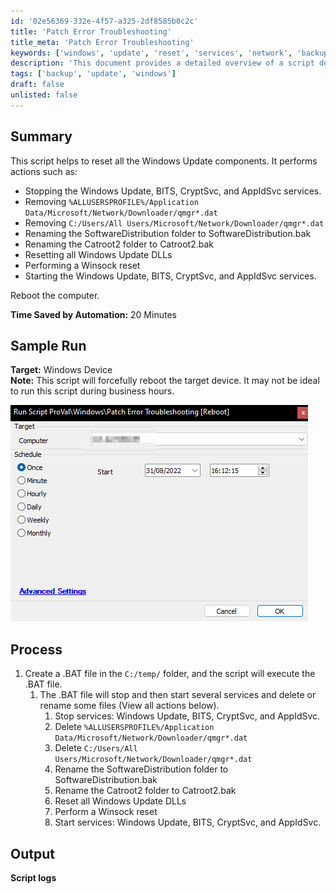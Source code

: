 ```yaml
---
id: '02e56369-332e-4f57-a325-2df8585b0c2c'
title: 'Patch Error Troubleshooting'
title_meta: 'Patch Error Troubleshooting'
keywords: ['windows', 'update', 'reset', 'services', 'network', 'backup']
description: 'This document provides a detailed overview of a script designed to reset all Windows Update components. It includes steps to stop necessary services, delete specific files, rename critical folders, reset DLLs, and perform a Winsock reset. The script aims to streamline the update process and save time by automating these tasks.'
tags: ['backup', 'update', 'windows']
draft: false
unlisted: false
---
```


## Summary

This script helps to reset all the Windows Update components. It performs actions such as:

- Stopping the Windows Update, BITS, CryptSvc, and AppIdSvc services.
- Removing `%ALLUSERSPROFILE%/Application Data/Microsoft/Network/Downloader/qmgr*.dat`
- Removing `C:/Users/All Users/Microsoft/Network/Downloader/qmgr*.dat`
- Renaming the SoftwareDistribution folder to SoftwareDistribution.bak
- Renaming the Catroot2 folder to Catroot2.bak
- Resetting all Windows Update DLLs
- Performing a Winsock reset
- Starting the Windows Update, BITS, CryptSvc, and AppIdSvc services.

Reboot the computer.

**Time Saved by Automation:** 20 Minutes

## Sample Run

**Target:** Windows Device  
**Note:** This script will forcefully reboot the target device. It may not be ideal to run this script during business hours.

![Sample Run](../../../static/img/Patch-Error-Troubleshooting/image_1.png)

## Process

1. Create a .BAT file in the `C:/temp/` folder, and the script will execute the .BAT file.
   1. The .BAT file will stop and then start several services and delete or rename some files (View all actions below).
      1. Stop services: Windows Update, BITS, CryptSvc, and AppIdSvc.
      2. Delete `%ALLUSERSPROFILE%/Application Data/Microsoft/Network/Downloader/qmgr*.dat`
      3. Delete `C:/Users/All Users/Microsoft/Network/Downloader/qmgr*.dat`
      4. Rename the SoftwareDistribution folder to SoftwareDistribution.bak
      5. Rename the Catroot2 folder to Catroot2.bak
      6. Reset all Windows Update DLLs
      7. Perform a Winsock reset
      8. Start services: Windows Update, BITS, CryptSvc, and AppIdSvc.

## Output

**Script logs**



